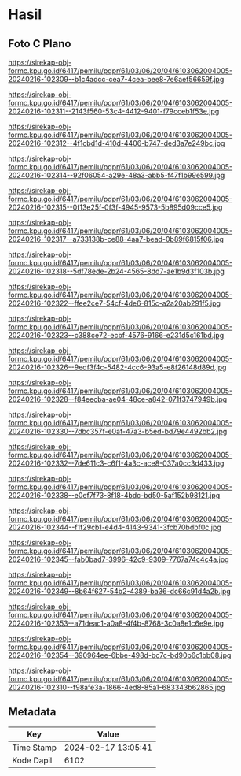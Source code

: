 # Hasil

## Foto C Plano

https://sirekap-obj-formc.kpu.go.id/6417/pemilu/pdpr/61/03/06/20/04/6103062004005-20240216-102309--b1c4adcc-cea7-4cea-bee8-7e6aef56659f.jpg

https://sirekap-obj-formc.kpu.go.id/6417/pemilu/pdpr/61/03/06/20/04/6103062004005-20240216-102311--2143f560-53c4-4412-9401-f79cceb1f53e.jpg

https://sirekap-obj-formc.kpu.go.id/6417/pemilu/pdpr/61/03/06/20/04/6103062004005-20240216-102312--4f1cbd1d-410d-4406-b747-ded3a7e249bc.jpg

https://sirekap-obj-formc.kpu.go.id/6417/pemilu/pdpr/61/03/06/20/04/6103062004005-20240216-102314--92f06054-a29e-48a3-abb5-f47f1b99e599.jpg

https://sirekap-obj-formc.kpu.go.id/6417/pemilu/pdpr/61/03/06/20/04/6103062004005-20240216-102315--0f13e25f-0f3f-4945-9573-5b895d09cce5.jpg

https://sirekap-obj-formc.kpu.go.id/6417/pemilu/pdpr/61/03/06/20/04/6103062004005-20240216-102317--a733138b-ce88-4aa7-bead-0b89f6815f06.jpg

https://sirekap-obj-formc.kpu.go.id/6417/pemilu/pdpr/61/03/06/20/04/6103062004005-20240216-102318--5df78ede-2b24-4565-8dd7-ae1b9d3f103b.jpg

https://sirekap-obj-formc.kpu.go.id/6417/pemilu/pdpr/61/03/06/20/04/6103062004005-20240216-102322--ffee2ce7-54cf-4de6-815c-a2a20ab291f5.jpg

https://sirekap-obj-formc.kpu.go.id/6417/pemilu/pdpr/61/03/06/20/04/6103062004005-20240216-102323--c388ce72-ecbf-4576-9166-e231d5c161bd.jpg

https://sirekap-obj-formc.kpu.go.id/6417/pemilu/pdpr/61/03/06/20/04/6103062004005-20240216-102326--9edf3f4c-5482-4cc6-93a5-e8f26148d89d.jpg

https://sirekap-obj-formc.kpu.go.id/6417/pemilu/pdpr/61/03/06/20/04/6103062004005-20240216-102328--f84eecba-ae04-48ce-a842-071f3747949b.jpg

https://sirekap-obj-formc.kpu.go.id/6417/pemilu/pdpr/61/03/06/20/04/6103062004005-20240216-102330--7dbc357f-e0af-47a3-b5ed-bd79e4492bb2.jpg

https://sirekap-obj-formc.kpu.go.id/6417/pemilu/pdpr/61/03/06/20/04/6103062004005-20240216-102332--7de611c3-c6f1-4a3c-ace8-037a0cc3d433.jpg

https://sirekap-obj-formc.kpu.go.id/6417/pemilu/pdpr/61/03/06/20/04/6103062004005-20240216-102338--e0ef7f73-8f18-4bdc-bd50-5af152b98121.jpg

https://sirekap-obj-formc.kpu.go.id/6417/pemilu/pdpr/61/03/06/20/04/6103062004005-20240216-102344--f1f29cb1-e4d4-4143-9341-3fcb70bdbf0c.jpg

https://sirekap-obj-formc.kpu.go.id/6417/pemilu/pdpr/61/03/06/20/04/6103062004005-20240216-102345--fab0bad7-3996-42c9-9309-7767a74c4c4a.jpg

https://sirekap-obj-formc.kpu.go.id/6417/pemilu/pdpr/61/03/06/20/04/6103062004005-20240216-102349--8b64f627-54b2-4389-ba36-dc66c91d4a2b.jpg

https://sirekap-obj-formc.kpu.go.id/6417/pemilu/pdpr/61/03/06/20/04/6103062004005-20240216-102353--a71deac1-a0a8-4f4b-8768-3c0a8e1c6e9e.jpg

https://sirekap-obj-formc.kpu.go.id/6417/pemilu/pdpr/61/03/06/20/04/6103062004005-20240216-102354--390964ee-6bbe-498d-bc7c-bd90b6c1bb08.jpg

https://sirekap-obj-formc.kpu.go.id/6417/pemilu/pdpr/61/03/06/20/04/6103062004005-20240216-102310--f98afe3a-1866-4ed8-85a1-683343b62865.jpg


## Metadata

| Key        | Value               |
| ---------- | ------------------- |
| Time Stamp | 2024-02-17 13:05:41 |
| Kode Dapil | 6102                |



